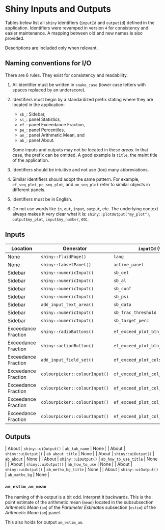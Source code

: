 # Shiny Inputs and Outputs

Tables below list all `shiny` identifiers (`inputId` and `outputId`) defined in
the application. Identifiers were revamped in version `4` for consistency and
easier maintenance. A mapping between old and new names is also provided.

Descriptions are included only when relevant.

## Naming conventions for I/O

There are 6 rules. They exist for consistency and readability.

1. All identifier must be written in `snake_case` (lower case letters with
   spaces replaced by an underscore).

2. Identifiers must begin by a standardized prefix stating where they are
   located in the application:

    * `sb_`: Sidebar,
    * `st_`: panel Statistics,
    * `ef_`: panel Exceedance Fraction,
    * `pe_`: panel Percentiles,
    * `am_`: panel Arithmetic Mean, and
    * `ab_`: panel About.

   Some inputs and outputs may not be located in these *areas*. In that case,
   the prefix can be omitted. A good example is `title`, the maint title of
   the application.

3. Identifiers should be intuitive and not use (too) many abbreviations.

4. Similar identifiers should adopt the same pattern. For example,
   `ef_seq_plot`, `pe_seq_plot`, and `am_seq_plot` refer to similar
   objects in different panels.

5. Identifiers must be in English.

6. Do not use words like `in`, `out`, `input`, `output`, etc. The underlying
   context always makes it very clear what it is: `shiny::plotOutput("my_plot")`,
   `output$my_plot`, `input$my_number`, etc.

## Inputs

| Location            | Generator                     | `inputId` (v4)                    | `inputId` (v3)                    |
| ------------------- | ----------------------------- | --------------------------------- | --------------------------------- |
| None                | `shiny::fluidPage()`          | `lang`                            | None                              |
| None                | `shiny::tabsetPanel()`        | `active_panel`                    | None                              |
| Sidebar             | `shiny::numericInput()`       | `sb_oel`                          | `oel`                             |
| Sidebar             | `shiny::numericInput()`       | `sb_al`                           | `al`                              |
| Sidebar             | `shiny::numericInput()`       | `sb_conf`                         | `conf`                            |
| Sidebar             | `shiny::numericInput()`       | `sb_psi`                          | `psi`                             |
| Sidebar             | `add_input_text_area()`       | `sb_data`                         | `data`                            |
| Sidebar             | `shiny::numericInput()`       | `sb_frac_threshold`               | `frac_threshold`                  |
| Sidebar             | `shiny::numericInput()`       | `sb_target_perc`                  | `target_perc`                     |
| Exceedance Fraction | `shiny::radioButtons()`       | `ef_exceed_plot_btn_variant`      | `varianteFracDep`                 |
| Exceedance Fraction | `shiny::actionButton()`       | `ef_exceed_plot_btn_custom`       | None                              |
| Exceedance Fraction | `add_input_field_set()`       | `ef_exceed_plot_cols`             | None                              |
| Exceedance Fraction | `colourpicker::colourInput()` | `ef_exceed_plot_col_risk`         | `couleurRisque`                   |
| Exceedance Fraction | `colourpicker::colourInput()` | `ef_exceed_plot_col_no_risk`      | `couleurAucunRisque`              |
| Exceedance Fraction | `colourpicker::colourInput()` | `ef_exceed_plot_col_bg`           | `couleurFond`                     |
| Exceedance Fraction | `colourpicker::colourInput()` | `ef_exceed_plot_col_bg_threshold` | `couleurSeuil`                    |

## Outputs

| About               | `shiny::uiOutput()`           | `ab_tab_name`                     | None                              |
| About               | `shiny::uiOutput()`           | `ab_about_title`                  | None                              |
| About               | `shiny::uiOutput()`           | `ab_about`                        | None                              |
| About               | `shiny::uiOutput()`           | `ab_how_to_use_title`             | None                              |
| About               | `shiny::uiOutput()`           | `ab_how_to_use`                   | None                              |
| About               | `shiny::uiOutput()`           | `ab_metho_bg_title`               | None                              |
| About               | `shiny::uiOutput()`           | `ab_metho_bg`                     | None                              |

### `am_estim_am_mean`

The naming of this output is a bit odd. Interpret it backwards. This is the
point estimate of the arithmetic mean (`mean`) located in the subsubsection
*Arithmetic Mean* (`am`) of the *Parameter Estimates* subsection (`estim`)
of the *Arithmetic Mean* (`am`) panel.

This also holds for output `am_estim_am`.
